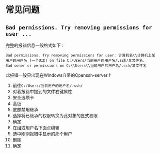 # 常见问题
## `Bad permissions. Try removing permissions for user ...`
完整的报错信息一般格式如下：  
```
Bad permissions. Try removing permissions for user: 计算机名\\计算机上某用户的用户名 (一个UID) on file C:/Users/当前用户的用户名/.ssh/某文件名.
Bad owner or permissions on C:\\Users\\当前用户的用户名/.ssh/某文件名
```
此报错一般只出现在Windows自带的Openssh-server上  
1. 前往`C:/Users/当前用户的用户名/.ssh/`
2. 对着报错中提到的文件右键属性
3. 安全选项卡
4. 高级
5. 底部禁用继承
6. 选择将已继承的权限转换为此对象的显式权限
7. 确定
8. 在组或用户名下面点编辑
9. 选中刚刚报错中显示的那个用户
10. 删除
11. 确定
